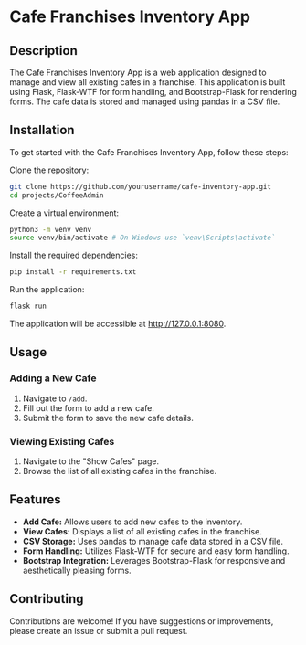 # Cafe Franchises Inventory App

## Description

The Cafe Franchises Inventory App is a web application designed to manage and view all existing cafes in a franchise.
This application is built using Flask, Flask-WTF for form handling, and Bootstrap-Flask for rendering forms. The cafe
data is stored and managed using pandas in a CSV file.

## Installation

To get started with the Cafe Franchises Inventory App, follow these steps:

Clone the repository:

```bash
git clone https://github.com/yourusername/cafe-inventory-app.git
cd projects/CoffeeAdmin
```

Create a virtual environment:

```bash
python3 -m venv venv
source venv/bin/activate # On Windows use `venv\Scripts\activate`
```

Install the required dependencies:

```bash
pip install -r requirements.txt
```

Run the application:

```bash
flask run
```

The application will be accessible at http://127.0.0.1:8080.

## Usage

### Adding a New Cafe

1. Navigate to `/add`.
2. Fill out the form to add a new cafe.
3. Submit the form to save the new cafe details.

### Viewing Existing Cafes

1. Navigate to the "Show Cafes" page.
2. Browse the list of all existing cafes in the franchise.

## Features

- **Add Cafe:** Allows users to add new cafes to the inventory.
- **View Cafes:** Displays a list of all existing cafes in the franchise.
- **CSV Storage:** Uses pandas to manage cafe data stored in a CSV file.
- **Form Handling:** Utilizes Flask-WTF for secure and easy form handling.
- **Bootstrap Integration:** Leverages Bootstrap-Flask for responsive and aesthetically pleasing forms.

## Contributing

Contributions are welcome! If you have suggestions or improvements, please create an issue or submit a pull request.